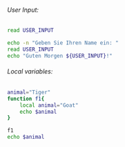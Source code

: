 ######  User Input:
```bash 
read USER_INPUT  
```

```bash
echo -n "Geben Sie Ihren Name ein: "  
read USER_INPUT  
echo "Guten Morgen ${USER_INPUT}!"
```

###### Local variables:
```bash
animal="Tiger"
function f1{
	local animal="Goat"
	echo $animal
}

f1
echo $animal
```